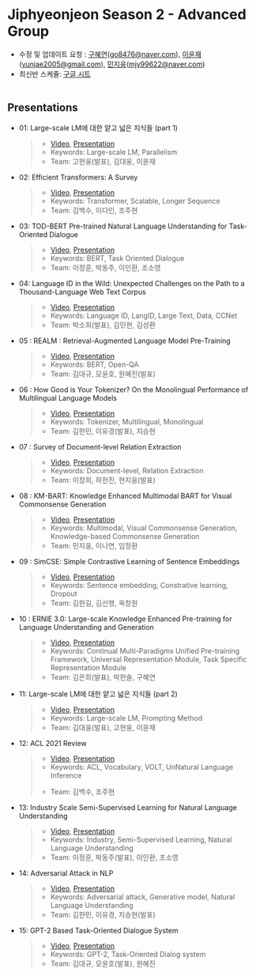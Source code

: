 # Jiphyeonjeon Season 2 - Advanced Group
* 수정 및 업데이트 요청 : [구혜연](https://github.com/HyeyeonKoo)(go8476@naver.com), [이윤재](https://github.com/gityunjae)(yunjae2005@gmail.com), [민지웅](https://github.com/JejuWayfarer)(mjy99622@naver.com)
* 최신반 스케쥴: [구글 시트](https://docs.google.com/spreadsheets/d/1pwkvIwf3T1bo2y7aXmSYPN6otlPKJl9kCJHaze0H3KY/edit#gid=369545430)
<br><br>

## Presentations
- 01: Large-scale LM에 대한 얕고 넓은 지식들 (part 1)
  >- [Video](https://www.youtube.com/watch?v=w4a-ARCEiqU&t=6668s), [Presentation](https://github.com/jiphyeonjeon/season2/blob/main/advanced/presentations/Season2-1%EC%A1%B0-Large-sclae%20LM%EC%97%90%20%EB%8C%80%ED%95%9C%20%EC%96%95%EA%B3%A0%20%EB%84%93%EC%9D%80%20%EC%A7%80%EC%8B%9D%EB%93%A4%20(part%201).pdf)
  >- Keywords: Large-scale LM, Parallelism
  >- Team: 고현웅(발표), 김대웅, 이윤재
  
- 02: Efficient Transformers: A Survey
  >- [Video](https://www.youtube.com/watch?v=x2Z865Brflg), [Presentation](https://github.com/art28/season2/raw/main/advanced/presentations/Season2-2%EC%A1%B0-Efficient%20Transformer.pdf)
  >- Keywords: Transformer, Scalable, Longer Sequence
  >- Team: 김백수, 이다인, 조주현

- 03: TOD-BERT Pre-trained Natural Language Understanding for Task-Oriented Dialogue
  >- [Video](https://youtu.be/qGoE0naEuls), [Presentation](./presentations/Season2-3조-TOD-BERT.pdf)
  >- Keywords: BERT, Task Oriented Dialogue
  >- Team: 이정훈, 박동주, 이인환, 조소영

- 04: Language ID in the Wild: Unexpected Challenges on the Path to a Thousand-Language Web Text Corpus
  >- [Video](https://youtu.be/0eTWVn9Ye9o), [Presentation](./presentations/Season2-4조-LanguageID.pdf)
  >- Keywords: Language ID, LangID, Large Text, Data, CCNet
  >- Team: 박소희(발표), 김민현, 김성환

- 05 : REALM : Retrieval-Augmented Language Model Pre-Training
  >- [Video](https://youtu.be/1gkH8x8nHEw), [Presentation](./presentations/Season2-5조-REALM.pdf)
  >- Keywords: BERT, Open-QA
  >- Team: 김대규, 모윤호, 원혜진(발표)

* 06 : How Good is Your Tokenizer? On the Monolingual Performance of Multilingual Language Models

  > * [Video](https://youtu.be/bV9WWRyRBt4), [Presentation](https://github.com/yukyunglee/season2/blob/044ef543abe85ff50590c398f0eaf8dce2424882/advanced/presentations/Season2-6%EC%A1%B0-How%20Good%20is%20Your%20Tokenizer.pdf) 
  > * Keywords: Tokenizer, Multilingual, Monolingual
  > * Team: 김한민, 이유경(발표), 지승현

- 07 : Survey of Document-level Relation Extraction

  > * [Video](https://youtu.be/sp7N5y2Cpg0), [Presentation](./presentations/Season2-7조-Document-level%20Relation%20Extraction.pdf) 
  > * Keywords: Document-level, Relation Extraction
  > * Team: 이창희, 하헌진, 현지웅(발표)

- 08 : KM-BART: Knowledge Enhanced Multimodal BART for Visual Commonsense Generation

  > * [Video](https://youtu.be/PMHw1emxOV0), [Presentation](./presentations/Season2-8조-Document-KM-BART.pdf)
  > * Keywords: Multimodal, Visual Commonsense Generation, Knowledge-based Commonsense Generation
  > * Team: 민지웅, 이나연, 임정환

- 09 : SimCSE: Simple Contrastive Learning of Sentence Embeddings

  > * [Video](https://youtu.be/KpnQVuLjkso), [Presentation](./presentations/Season2-9조-SimCSE.pdf)
  > * Keywords: Sentence embedding, Constrative learning, Dropout
  > * Team: 김한길, 김선행, 옥창원

- 10 : ERNIE 3.0: Large-scale Knowledge Enhanced Pre-training for Language Understanding and Generation

  > * [Video](https://www.youtube.com/watch?v=RKkL1vgZcfU), [Presentation](./presentations/Season2-10조-ERNIE3.0.pdf)
  > * Keywords: Continual Multi-Paradigms Unified Pre-training Framework, Universal Representation Module, Task Specific Representation Module
  > * Team: 김은희(발표), 박한솔, 구혜연

- 11: Large-scale LM에 대한 얕고 넓은 지식들 (part 2)

  > * [Video](https://youtu.be/zbuD21YwLZI), [Presentation](https://github.com/jiphyeonjeon/season2/blob/main/advanced/presentations/Season2-1조-Large-sclae%20LM에%20대한%20얕고%20넓은%20지식들%20(part%201).pdf)
  > * Keywords: Large-scale LM, Prompting Method
  > * Team: 김대웅(발표), 고현웅, 이윤재
  
- 12: ACL 2021 Review

  > * [Video](https://youtu.be/eSnzNtyiWGc), [Presentation](./presentations/Season2-2조-ACL2021_review.pdf)
  > * Keywords: ACL, Vocabulary, VOLT, UnNatural Language Inference
  >- Team: 김백수, 조주현
  
- 13: Industry Scale Semi-Supervised Learning for Natural Language Understanding

  > * [Video](https://youtu.be/8guHo0X1xmY), [Presentation](./presentations/Season2-3조-Industry%20Scale%20Semi-Supervised%20Learning%20for%20Natural%20Language%20Understanding.pdf)
  > *  Keywords: Industry, Semi-Supervised Learning, Natural Language Understanding
  > * Team: 이정훈, 박동주(발표), 이인환, 조소영

- 14: Adversarial Attack in NLP

  > * [Video](https://youtu.be/AOX9d9ijtmI), [Presentation](./presentations/Season2-6조-Adversarial%20Attack%20in%20NLP.pdf)
  > *  Keywords: Adversarial attack, Generative model, Natural Language Understanding
  > * Team: 김한민, 이유경, 지승현(발표)

- 15: GPT-2 Based Task-Oriented Dialogue System

  > * [Video](https://youtu.be/t-H2lJbSTqE), [Presentation](./presentations/Season2-5조-GPT-2_Based_Task-Oriented_Dialogue_System.pdf)
  > * Keywords: GPT-2, Task-Oriented Dialog system
  > * Team: 김대규, 모윤호(발표), 원혜진